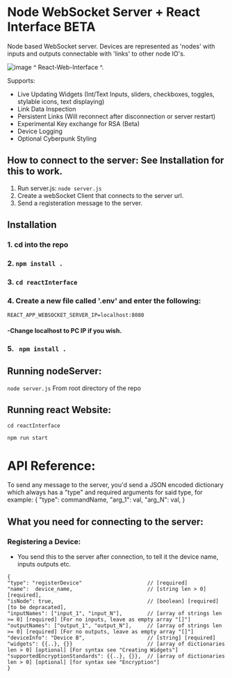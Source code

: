 # Node WebSocket Server + React Interface BETA

Node based WebSocket server. Devices are represented as 'nodes' with inputs and outputs connectable with 'links' to other node IO's. 

![image](https://github.com/TheTheoM/nodeServer/assets/103237702/cb0113df-60a5-44d3-ad96-f09925294ba7)
^ React-Web-Interface ^. 

Supports:
* Live Updating Widgets (Int/Text Inputs, sliders, checkboxes, toggles, stylable icons, text displaying)
* Link Data Inspection
* Persistent Links (Will reconnect after disconnection or server restart)
* Experimental Key exchange for RSA (Beta)
* Device Logging
* Optional Cyberpunk Styling
  
## How to connect to the server: See Installation for this to work.

1. Run server.js:  ```node server.js```
2. Create a webSocket Client that connects to the server url.
3. Send a registeration message to the server.

## Installation
### 1. cd into the repo
### 2. ``` npm install . ```
### 3. ``` cd reactInterface ```
### 4. Create a new file called '.env' and enter the following:
```REACT_APP_WEBSOCKET_SERVER_IP=localhost:8080```
####         -Change localhost to PC IP if you wish.
### 5. ``` npm install .```

## Running nodeServer:
``` node server.js ``` From root directory of the repo
## Running react Website:
``` cd reactInterface ```

``` npm run start ```

# API Reference:

To send any message to the server, you'd send a JSON encoded dictionary which always has a "type" and required arguments for said type, for example:
{
"type": commandName,
"arg_1": val,
"arg_N": val,
}

## What you need for connecting to the server:

### Registering a Device:

- You send this to the server after connection, to tell it the device name, inputs outputs etc.
```
{
"type": "registerDevice"                     // [required]
"name":  device_name,                        // [string len > 0] [required],
"isNode": true,                              // [boolean] [required] [to be depracated],
"inputNames": ["input_1", "input_N"],        // [array of strings len >= 0] [required] [For no inputs, leave as empty array "[]"]
"outputNames": ["output_1", "output_N"],     // [array of strings len >= 0] [required] [For no outputs, leave as empty array "[]"]
"deviceInfo": "Device B",                    // [string] [required]
"widgets": {{..}, {}}                        // [array of dictionaries len > 0] [optional] [For syntax see "Creating Widgets"]
"supportedEncryptionStandards": {{..}, {}},  // [array of dictionaries len > 0] [optional] [for syntax see "Encryption"]
}
```



